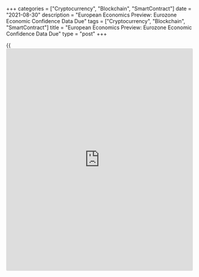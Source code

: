 +++
categories = ["Cryptocurrency", "Blockchain", "SmartContract"]
date = "2021-08-30"
description = "European Economics Preview: Eurozone Economic Confidence Data Due"
tags = ["Cryptocurrency", "Blockchain", "SmartContract"]
title = "European Economics Preview: Eurozone Economic Confidence Data Due"
type = "post"
+++

{{<iframe id="large-banner" src="https://www.bounty.group/#slide=1.0" width="100%" height="600" scrolling="no" style="border: 0px solid rgb(216, 221, 230); border-radius: 3px;">}}

Economic sentiment data from euro area and consumer prices from Germany
are due on Monday, headlining a light day for the European economic
[news](https://www.letsplayfx.com/blog/forex-news-website/).

At 3.00 am ET, Spain's INE releases flash consumer price data for
August. EU harmonized inflation is forecast to remain unchanged at 2.9
percent.

In the meantime, Swiss KOF leading indicator is due. Economists forecast
the index to fall to 125.0 in August from 129.8 in the previous month.

At 5.00 am ET, Eurozone economic confidence survey results are due. The
economic confidence index is expected to fall to 117.9 in August from
119 in the previous month.  
  
At 8.00 am ET, Destatis is scheduled to release Germany's flash
inflation data. Harmonized inflation is seen rising to 3.4 percent in
August from 3.1 percent in July.

For comments and feedback [contact](https://www.playgroundfx.com/contact/): editorial@rtt[news](https://www.letsplayfx.com/blog/forex-news-website/).com

[Economic News][1]

 **What parts of the world are seeing the best (and worst) economic
performances lately? Click[here][2] to check out our [Econ Scorecard][2]
and find out! See up-to-the-moment [ranking](https://www.playgroundfx.com/blog/crypto-exchange-ranking/)s for the best and worst
performers in [GDP][3], [unemployment rate][4], [inflation][2] and much
more.**

   1. www.rtt[news](https://www.letsplayfx.com/blog/forex-news-website/).com/Content/EconomicNews.aspx
   2. www.rtt[news](https://www.letsplayfx.com/blog/forex-news-website/).com/economic-scorecard/world-rank/CPI/highest-performance.aspx
   3. www.rtt[news](https://www.letsplayfx.com/blog/forex-news-website/).com/economic-scorecard/world-rank/GDP/highest-performance.aspx
   4. www.rtt[news](https://www.letsplayfx.com/blog/forex-news-website/).com/economic-scorecard/world-rank/unemployment-rate/lowest-performance.aspx